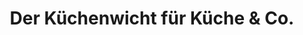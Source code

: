 ---
title: "Der Küchenwicht für Küche & Co."
url: /bruehl/der-kuechenwicht-fuer-kueche-und-co/
shop: Haushaltsartikel
---